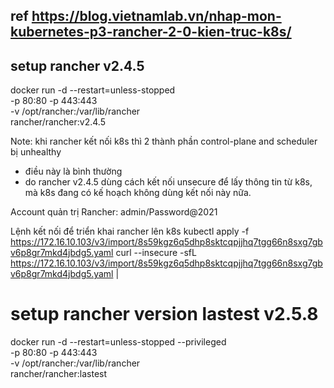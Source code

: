 ## ref https://blog.vietnamlab.vn/nhap-mon-kubernetes-p3-rancher-2-0-kien-truc-k8s/
## setup rancher v2.4.5
docker run -d --restart=unless-stopped \
    -p 80:80 -p 443:443 \
    -v /opt/rancher:/var/lib/rancher \
    rancher/rancher:v2.4.5

Note: khi rancher kết nối k8s thì 2 thành phần control-plane and scheduler bị unhealthy
- điều này là bình thường
- do rancher v2.4.5 dùng cách kết nối unsecure để lấy thông tin từ k8s, mà k8s đang có kế hoạch không dùng kết nối này nữa.

Account quản trị Rancher: admin/Password@2021

Lệnh kết nối để triển khai rancher lên k8s
kubectl apply -f https://172.16.10.103/v3/import/8s59kgz6q5dhp8sktcqpjjhq7tgg66n8sxg7gbv6p8gr7mkd4jbdg5.yaml
curl --insecure -sfL https://172.16.10.103/v3/import/8s59kgz6q5dhp8sktcqpjjhq7tgg66n8sxg7gbv6p8gr7mkd4jbdg5.yaml | 

# setup rancher version lastest v2.5.8
docker run -d --restart=unless-stopped --privileged \
    -p 80:80 -p 443:443 \
    -v /opt/rancher:/var/lib/rancher \
    rancher/rancher:lastest